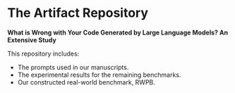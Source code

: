 # The Artifact Repository

**What is Wrong with Your Code Generated by Large Language Models? An Extensive Study**

This repository includes:

- The prompts used in our manuscripts.
- The experimental results for the remaining benchmarks.
- Our constructed real-world benchmark, RWPB.
